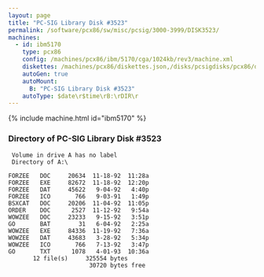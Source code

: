 ```yaml
---
layout: page
title: "PC-SIG Library Disk #3523"
permalink: /software/pcx86/sw/misc/pcsig/3000-3999/DISK3523/
machines:
  - id: ibm5170
    type: pcx86
    config: /machines/pcx86/ibm/5170/cga/1024kb/rev3/machine.xml
    diskettes: /machines/pcx86/diskettes.json,/disks/pcsigdisks/pcx86/diskettes.json
    autoGen: true
    autoMount:
      B: "PC-SIG Library Disk #3523"
    autoType: $date\r$time\rB:\rDIR\r
---
```


{% include machine.html id="ibm5170" %}

### Directory of PC-SIG Library Disk #3523

     Volume in drive A has no label
     Directory of A:\

    FORZEE   DOC     20634  11-18-92  11:28a
    FORZEE   EXE     82672  11-18-92  12:20p
    FORZEE   DAT     45622   9-04-92   4:40p
    FORZEE   ICO       766   9-03-91   1:49p
    BSXCAT   DOC     20206  11-04-92  11:05p
    ORDER    DOC      2527  11-12-92   9:54a
    WOWZEE   DOC     23233   9-15-92   3:51p
    GO       BAT        31   6-04-92   2:25a
    WOWZEE   EXE     84336  11-19-92   7:36a
    WOWZEE   DAT     43683   3-28-92   5:34p
    WOWZEE   ICO       766   7-13-92   3:47p
    GO       TXT      1078   4-01-93  10:36a
           12 file(s)     325554 bytes
                           30720 bytes free

